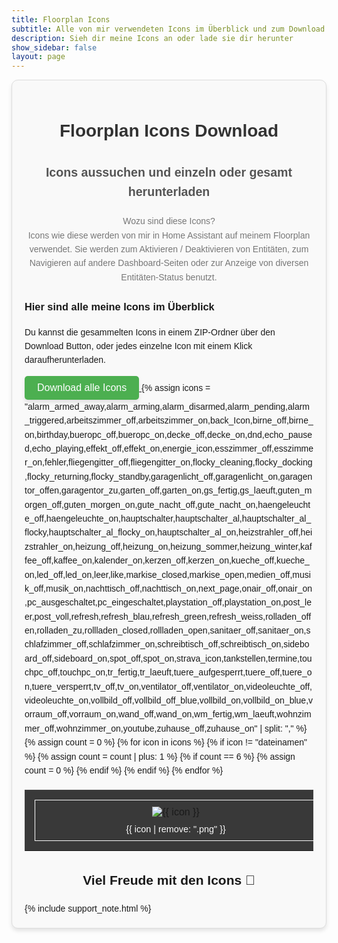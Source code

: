 ```yaml
---
title: Floorplan Icons
subtitle: Alle von mir verwendeten Icons im Überblick und zum Download
description: Sieh dir meine Icons an oder lade sie dir herunter
show_sidebar: false
layout: page
---
```


<div class="icon-main-container">
    <h1 class="icon-main-title">Floorplan Icons Download</h1>
    <h2 class="icon-main-subtitle">Icons aussuchen und einzeln oder gesamt herunterladen </h2>
    <p class="icon-main-intro">
        Wozu sind diese Icons?<br>
        Icons wie diese werden von mir in Home Assistant auf meinem Floorplan verwendet. Sie werden zum Aktivieren / Deaktivieren von Entitäten, zum Navigieren auf andere Dashboard-Seiten oder zur Anzeige von diversen Entitäten-Status benutzt.
    </p>
    <h3>Hier sind alle meine Icons im Überblick</h3>
    <p>
        Du kannst die gesammelten Icons in einem ZIP-Ordner über den Download Button, oder jedes einzelne Icon mit einem Klick daraufherunterladen.
    </p>
    <a href="/img/icons/icons.zip" download>
        <button class="icon-download-button">Download alle Icons</button>
    </a>
    <table class="icon-table">
        <tbody>
            {% assign icons = "alarm_armed_away,alarm_arming,alarm_disarmed,alarm_pending,alarm_triggered,arbeitszimmer_off,arbeitszimmer_on,back_Icon,birne_off,birne_on,birthday,bueropc_off,bueropc_on,decke_off,decke_on,dnd,echo_paused,echo_playing,effekt_off,effekt_on,energie_icon,esszimmer_off,esszimmer_on,fehler,fliegengitter_off,fliegengitter_on,flocky_cleaning,flocky_docking,flocky_returning,flocky_standby,garagenlicht_off,garagenlicht_on,garagentor_offen,garagentor_zu,garten_off,garten_on,gs_fertig,gs_laeuft,guten_morgen_off,guten_morgen_on,gute_nacht_off,gute_nacht_on,haengeleuchte_off,haengeleuchte_on,hauptschalter,hauptschalter_al,hauptschalter_al_flocky,hauptschalter_al_flocky_on,hauptschalter_al_on,heizstrahler_off,heizstrahler_on,heizung_off,heizung_on,heizung_sommer,heizung_winter,kaffee_off,kaffee_on,kalender_on,kerzen_off,kerzen_on,kueche_off,kueche_on,led_off,led_on,leer,like,markise_closed,markise_open,medien_off,musik_off,musik_on,nachttisch_off,nachttisch_on,next_page,onair_off,onair_on,pc_ausgeschaltet,pc_eingeschaltet,playstation_off,playstation_on,post_leer,post_voll,refresh,refresh_blau,refresh_green,refresh_weiss,rolladen_offen,rolladen_zu,rollladen_closed,rollladen_open,sanitaer_off,sanitaer_on,schlafzimmer_off,schlafzimmer_on,schreibtisch_off,schreibtisch_on,sideboard_off,sideboard_on,spot_off,spot_on,strava_icon,tankstellen,termine,touchpc_off,touchpc_on,tr_fertig,tr_laeuft,tuere_aufgesperrt,tuere_off,tuere_on,tuere_versperrt,tv_off,tv_on,ventilator_off,ventilator_on,videoleuchte_off,videoleuchte_on,vollbild_off,vollbild_off_blue,vollbild_on,vollbild_on_blue,vorraum_off,vorraum_on,wand_off,wand_on,wm_fertig,wm_laeuft,wohnzimmer_off,wohnzimmer_on,youtube,zuhause_off,zuhause_on" | split: "," %}
            {% assign count = 0 %}
            <tr>
            {% for icon in icons %}
                {% if icon != "dateinamen" %}
                    <td>
                        <div class="icon-wrapper">
                            <a href="/img/icons/{{ icon }}.png" download>
                                <img src="/img/icons/{{ icon }}.png" alt="{{ icon }}" />
                            </a>
                            <p>{{ icon | remove: ".png" }}</p>
                        </div>
                    </td>
                    {% assign count = count | plus: 1 %}
                    {% if count == 6 %}
                        </tr><tr>
                        {% assign count = 0 %}
                    {% endif %}
                {% endif %}
            {% endfor %}
            </tr>
        </tbody>
    </table>
    <footer class="icon-main-footer">
        <h2>Viel Freude mit den Icons 🎉</h2>
    </footer>
    {% include support_note.html %}
</div>
<style>
    .icon-main-container {
        max-width: 100%;
        margin-bottom: 100px;
        padding: 20px;
        background-color: #f9f9f9;
        border: 1px solid #ddd;
        border-radius: 10px;
        box-shadow: 0 4px 6px rgba(0, 0, 0, 0.1);
        font-family: Arial, sans-serif;
        line-height: 1.6;
    }
    .icon-main-title {
        text-align: center;
        color: #333;
        font-size: 2em;
        margin-bottom: 20px;
    }
    .icon-main-subtitle {
        text-align: center;
        font-size: 1.4em;
        margin-bottom: 20px;
        color: #555;
    }
    .icon-main-intro {
        text-align: center;
        color: #777;
        margin-bottom: 20px;
    }
    .icon-table {
        width: 100%;
        background-color: #393939;
        border-collapse: collapse;
        margin-top: 20px;
    }
    .icon-table thead th {
        background-color: #f9f9f9;
        color: #fff;
        padding: 15px;
        text-align: center;
        font-size: 1.2em;
    }
    .icon-table td {
        text-align: center;
        vertical-align: middle;
        padding: 15px;
        border: 1px solid #444;
        width: 16.66%;
    }
    .icon-wrapper {
        display: flex;
        flex-direction: column;
        align-items: center;
        justify-content: center;
        height: 100%;
        width: 100%;
        border: 1px solid #f9f9f9;
        padding: 10px;
        position: relative;
    }
    .icon-wrapper img {
        max-width: 100px;
        height: auto;
        margin-bottom: 10px;
        object-fit: contain;
    }
    .icon-wrapper p {
        font-size: 0.9em;
        color: #f9f9f9;
        margin: 0;
        text-align: center;
        word-wrap: break-word;
    }
    .icon-wrapper a {
        text-decoration: none;
        color: inherit;
    }
    .icon-wrapper a:hover {
        opacity: 0.8;
    }
    .icon-download-button {
        background-color: #4CAF50; /* Grüner Hintergrund */
        color: white; /* Weiße Schrift */
        padding: 10px 20px; /* Innenabstand */
        font-size: 16px; /* Schriftgröße */
        border: none; /* Kein Rahmen */
        border-radius: 5px; /* Abgerundete Ecken */
        cursor: pointer; /* Zeiger beim Hover */
        box-shadow: 0 4px 6px rgba(0, 0, 0, 0.1); /* Schatten */
        transition: background-color 0.3s ease;
    }
    .icon-download-button:hover {
        background-color: #45a049; /* Dunkleres Grün beim Hover */
    }
    .icon-main-footer {
        text-align: center;
        margin-top: 20px;
    }
</style>
